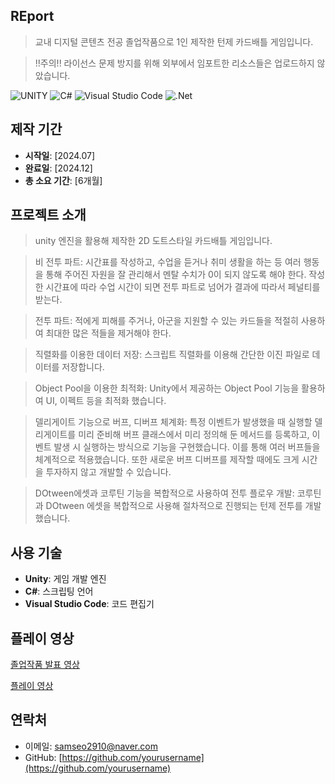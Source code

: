 ## REport

> 교내 디지털 콘텐츠 전공 졸업작품으로 1인 제작한 턴제 카드배틀 게임입니다.

> !!주의!! 라이선스 문제 방지를 위해 외부에서 임포트한 리소스들은 업로드하지 않았습니다.


![UNITY](https://img.shields.io/badge/UNITY-000000.svg?&style=for-the-badge&logo=unity&logoColor=white)
![C#](https://img.shields.io/badge/c%23-%23239120.svg?style=for-the-badge&logo=csharp&logoColor=white)
![Visual Studio Code](https://img.shields.io/badge/Visual%20Studio%20Code-007ACC.svg?&style=for-the-badge&logo=Visual%20Studio%20Code&logoColor=white)
![.Net](https://img.shields.io/badge/.NET-5C2D91?style=for-the-badge&logo=.net&logoColor=white)

## 제작 기간

- **시작일**: [2024.07] 
- **완료일**: [2024.12]  
- **총 소요 기간**: [6개월]

## 프로젝트 소개

>unity 엔진을 활용해 제작한 2D 도트스타일 카드배틀 게임입니다.

> 비 전투 파트: 시간표를 작성하고, 수업을 듣거나 취미 생활을 하는 등 여러 행동을 통해 주어진 자원을 잘 관리해서 멘탈 수치가 0이 되지 않도록 해야 한다. 작성한 시간표에 따라 수업 시간이 되면 전투 파트로 넘어가 결과에 따라서 페널티를 받는다.

> 전투 파트: 적에게 피해를 주거나, 아군을 지원할 수 있는 카드들을 적절히 사용하여 최대한 많은 적들을 제거해야 한다. 

> 직렬화를 이용한 데이터 저장: 스크립트 직렬화를 이용해 간단한 이진 파일로 데이터를 저장합니다.

> Object Pool을 이용한 최적화: Unity에서 제공하는 Object Pool 기능을 활용하여 UI, 이펙트 등을 최적화 했습니다.

> 델리게이트 기능으로 버프, 디버프 체계화: 특정 이벤트가 발생했을 때 실행할 델리게이트를 미리 준비해 버프 클래스에서 미리 정의해 둔 메서드를 등록하고, 이벤트 발생 시 실행하는 방식으로 기능을 구현했습니다. 이를 통해 여러 버프들을 체계적으로 적용했습니다. 또한 새로운 버프 디버프를 제작할 때에도 크게 시간을 투자하지 않고 개발할 수 있습니다.

> DOtween에셋과 코루틴 기능을 복합적으로 사용하여 전투 플로우 개발: 코루틴과 DOtween 에셋을 복합적으로 사용해 절차적으로 진행되는 턴제 전투를 개발했습니다.

## 사용 기술

- **Unity**: 게임 개발 엔진
- **C#**: 스크립팅 언어
- **Visual Studio Code**: 코드 편집기


## 플레이 영상
[졸업작품 발표 영상](https://www.youtube.com/watch?v=YH6nIo2rzRU)

[플레이 영상](https://youtu.be/LoSdjV8fUqM)

## 연락처

- 이메일: [samseo2910@naver.com](mailto:samseo2910@naver.com)
- GitHub: [https://github.com/yourusername](https://github.com/yourusername)

